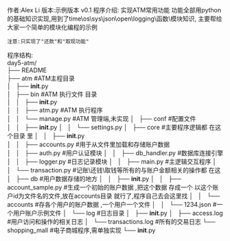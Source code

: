 作者:Alex Li
版本:示例版本 v0.1
程序介绍:
    实现ATM常用功能
    功能全部用python的基础知识实现,用到了time\os\sys\json\open\logging\函数\模块知识, 主要帮给大家一个简单的模块化编程的示例

    注意:只实现了"还款"和"取现功能"

程序结构:  
day5-atm/  
├── README  
├── atm #ATM主程目录  
│   ├── __init__.py  
│   ├── bin #ATM 执行文件 目录  
│   │   ├── __init__.py  
│   │   ├── atm.py  #ATM 执行程序  
│   │   └── manage.py #ATM 管理端,未实现
│   ├── conf #配置文件  
│   │   ├── __init__.py
│   │   └── settings.py
│   ├── core #主要程序逻辑都 在这个目录 里
│   │   ├── __init__.py  
│   │   ├── accounts.py  #用于从文件里加载和存储账户数据  
│   │   ├── auth.py      #用户认证模块
│   │   ├── db_handler.py   #数据库连接引擎
│   │   ├── logger.py       #日志记录模块
│   │   ├── main.py         #主逻辑交互程序
│   │   └── transaction.py  #记账\还钱\取钱等所有的与账户金额相关的操作都 在这
│   ├── db  #用户数据存储的地方
│   │   ├── __init__.py
│   │   ├── account_sample.py #生成一个初始的账户数据 ,把这个数据 存成一个 以这个账户id为文件名的文件,放在accounts目录 就行了,程序自己去会这里找
│   │   └── accounts #存各个用户的账户数据 ,一个用户一个文件
│   │       └── 1234.json #一个用户账户示例文件
│   └── log #日志目录
│       ├── __init__.py
│       ├── access.log #用户访问和操作的相关日志
│       └── transactions.log    #所有的交易日志
└── shopping_mall #电子商城程序,需单独实现
    └── __init__.py
